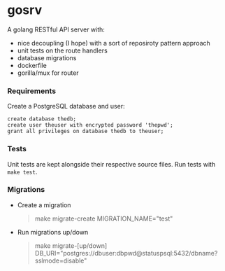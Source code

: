 # gosrv

A golang RESTful API server with:
- nice decoupling (I hope) with a sort of reposiroty pattern approach
- unit tests on the route handlers
- database migrations
- dockerfile
- gorilla/mux for router

### Requirements

Create a PostgreSQL database and user:
```postgresql
create database thedb;
create user theuser with encrypted password 'thepwd';
grant all privileges on database thedb to theuser;
```

### Tests

Unit tests are kept alongside their respective source files.
Run tests with `make test`.

### Migrations

- Create a migration
    > make migrate-create MIGRATION_NAME="test"

- Run migrations up/down
    > make migrate-[up/down] DB_URI="postgres://dbuser:dbpwd@statuspsql:5432/dbname?sslmode=disable"
